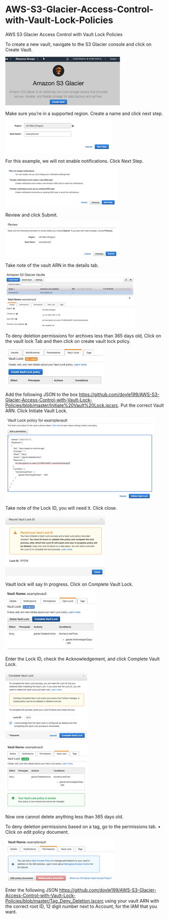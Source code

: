 # AWS-S3-Glacier-Access-Control-with-Vault-Lock-Policies
AWS S3 Glacier Access Control with Vault Lock Policies

To create a new vault, navigate to the S3 Glacier console and click on Create Vault.

![alt text](https://github.com/doyle199/AWS-S3-Glacier-Access-Control-with-Vault-Lock-Policies/blob/master/Glacier.png)

Make sure you’re in a supported region. Create a name and click next step.

![alt text](https://github.com/doyle199/AWS-S3-Glacier-Access-Control-with-Vault-Lock-Policies/blob/master/vault_name.png)

For this example, we will not enable notifications. Click Next Step.

![alt text](https://github.com/doyle199/AWS-S3-Glacier-Access-Control-with-Vault-Lock-Policies/blob/master/notifications.png)

Review and click Submit.

![alt text](https://github.com/doyle199/AWS-S3-Glacier-Access-Control-with-Vault-Lock-Policies/blob/master/Submit.png)

Take note of the vault ARN in the details tab.

![alt text](https://github.com/doyle199/AWS-S3-Glacier-Access-Control-with-Vault-Lock-Policies/blob/master/Glacier_ARN.png)

To deny deletion permissions for archives less than 365 days old, Click on the vault lock Tab and then click on create vault lock policy. 

![alt text](https://github.com/doyle199/AWS-S3-Glacier-Access-Control-with-Vault-Lock-Policies/blob/master/vault_lock_1.png)

Add the following JSON to the box https://github.com/doyle199/AWS-S3-Glacier-Access-Control-with-Vault-Lock-Policies/blob/master/Initiate%20Vault%20Lock.jscsrc. Put the correct Vault ARN. Click Initiate Vault Lock.

![alt text](https://github.com/doyle199/AWS-S3-Glacier-Access-Control-with-Vault-Lock-Policies/blob/master/Vault_Lock_Policy_365.png)

Take note of the Lock ID, you will need it. Click close.

![alt text](https://github.com/doyle199/AWS-S3-Glacier-Access-Control-with-Vault-Lock-Policies/blob/master/Lock_ID.png)

Vault lock will say In progress. Click on Complete Vault Lock.

![alt text](https://github.com/doyle199/AWS-S3-Glacier-Access-Control-with-Vault-Lock-Policies/blob/master/Vault_in_progress.png)

Enter the Lock ID, check the Acknowledgement, and click Complete Vault Lock.

![alt text](https://github.com/doyle199/AWS-S3-Glacier-Access-Control-with-Vault-Lock-Policies/blob/master/complete_Vault_Lock.png)

![alt text](https://github.com/doyle199/AWS-S3-Glacier-Access-Control-with-Vault-Lock-Policies/blob/master/Locked_1.png)

Now one cannot delete anything less than 365 days old.

To deny deletion permissions based on a tag, go to the permissions tab. •	Click on edit policy document.

![alt text](https://github.com/doyle199/AWS-S3-Glacier-Access-Control-with-Vault-Lock-Policies/blob/master/edit_policy_document.png)

Enter the following JSON https://github.com/doyle199/AWS-S3-Glacier-Access-Control-with-Vault-Lock-Policies/blob/master/Tag_Deny_Deletion.jscsrc using your vault ARN with the correct root ID, 12 digit number next to Account, for the IAM that you want.


